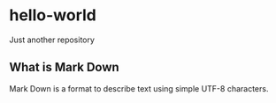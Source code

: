 # hello-world
Just another repository

## What is Mark Down
Mark Down is a format to describe text using simple UTF-8 characters.
